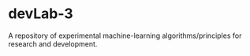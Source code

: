 # devLab-3
A repository of experimental machine-learning algorithms/principles for research and development.

